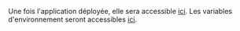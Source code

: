 Une fois l'application déployée, elle sera accessible [ici](https://bot-pr202.review.pix.fr).
Les variables d'environnement seront accessibles [ici](https://dashboard.scalingo.com/apps/osc-fr1/pix-bot-review-pr202/environment).
